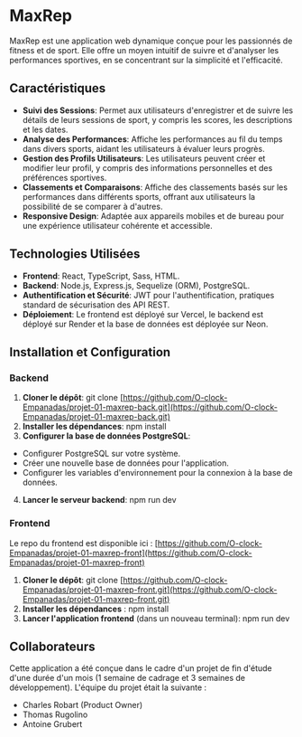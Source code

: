# MaxRep 

MaxRep est une application web dynamique conçue pour les passionnés de fitness et de sport. Elle offre un moyen intuitif de suivre et d'analyser les performances sportives, en se concentrant sur la simplicité et l'efficacité.

## Caractéristiques

- **Suivi des Sessions**: Permet aux utilisateurs d'enregistrer et de suivre les détails de leurs sessions de sport, y compris les scores, les descriptions et les dates.
- **Analyse des Performances**: Affiche les performances au fil du temps dans divers sports, aidant les utilisateurs à évaluer leurs progrès.
- **Gestion des Profils Utilisateurs**: Les utilisateurs peuvent créer et modifier leur profil, y compris des informations personnelles et des préférences sportives.
- **Classements et Comparaisons**: Affiche des classements basés sur les performances dans différents sports, offrant aux utilisateurs la possibilité de se comparer à d'autres.
- **Responsive Design**: Adaptée aux appareils mobiles et de bureau pour une expérience utilisateur cohérente et accessible.

## Technologies Utilisées

- **Frontend**: React, TypeScript, Sass, HTML.
- **Backend**: Node.js, Express.js, Sequelize (ORM), PostgreSQL.
- **Authentification et Sécurité**: JWT pour l'authentification, pratiques standard de sécurisation des API REST.
- **Déploiement**: Le frontend est déployé sur Vercel, le backend est déployé sur Render et la base de données est déployée sur Neon.

## Installation et Configuration

### Backend

1. **Cloner le dépôt**: git clone [https://github.com/O-clock-Empanadas/projet-01-maxrep-back.git](https://github.com/O-clock-Empanadas/projet-01-maxrep-back.git)
2. **Installer les dépendances**: npm install
3. **Configurer la base de données PostgreSQL**:
- Configurer PostgreSQL sur votre système.
- Créer une nouvelle base de données pour l'application.
- Configurer les variables d'environnement pour la connexion à la base de données.
4. **Lancer le serveur backend**: npm run dev

### Frontend

Le repo du frontend est disponible ici : [https://github.com/O-clock-Empanadas/projet-01-maxrep-front](https://github.com/O-clock-Empanadas/projet-01-maxrep-front)

1. **Cloner le dépôt**: git clone [https://github.com/O-clock-Empanadas/projet-01-maxrep-front.git](https://github.com/O-clock-Empanadas/projet-01-maxrep-front.git)
2. **Installer les dépendances** : npm install
5. **Lancer l'application frontend** (dans un nouveau terminal): npm run dev

## Collaborateurs
Cette application a été conçue dans le cadre d'un projet de fin d'étude d'une durée d'un mois (1 semaine de cadrage et 3 semaines de développement).
L'équipe du projet était la suivante : 
- Charles Robart (Product Owner)
- Thomas Rugolino
- Antoine Grubert
